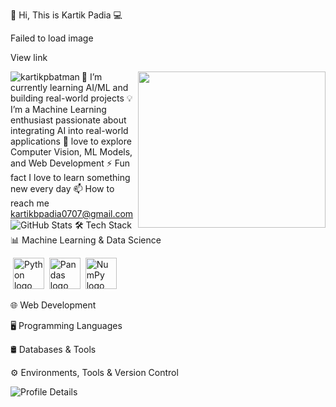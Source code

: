 👋 Hi, This is Kartik Padia 💻

Failed to load image

View link

<img align="left" src="https://komarev.com/ghpvc/?username=kartikpbatman&#x26;label=Profile%20views&#x26;color=blueviolet&#x26;style=flat" alt="kartikpbatman">

<img width="300px" height="250px" align="right" src="https://github.com/kartikpbatman/kartikpbatman/blob/main/imgs/artificial-intelligence-robot-point-vector-43479788-removebg-preview.png"> <link rel="stylesheet" align="left" href="https://cdnjs.cloudflare.com/ajax/libs/font-awesome/6.6.0/css/all.min.css" integrity="sha512-Kc323vGBEqzTmouAECnVceyQqyqdsSiqLQISBL29aUW4U/M7pSPA/gEUZQqv1cwx4OnYxTxve5UMg5GT6L4JJg==" crossorigin="anonymous" referrerpolicy="no-referrer">
🌱 I’m currently learning AI/ML and building real-world projects
💡 I’m a Machine Learning enthusiast passionate about integrating AI into real-world applications
🔭 love to explore Computer Vision, ML Models, and Web Development
⚡ Fun fact I love to learn something new every day
📫 How to reach me kartikbpadia0707@gmail.com
<img src="https://github-readme-stats.vercel.app/api?username=kartikpbatman&#x26;show_icons=true&#x26;theme=dark&#x26;hide_border=true&#x26;bg_color=0D1117&#x26;title_color=FFFFFF&#x26;icon_color=9B59B6&#x26;text_color=C9D1D9" alt="GitHub Stats">
🛠️ Tech Stack
📊 Machine Learning & Data Science


<img width="">
<img src="https://cdn.jsdelivr.net/gh/devicons/devicon/icons/python/python-original.svg" height="50" alt="Python logo">
<img width="">
<img src="https://cdn.jsdelivr.net/gh/devicons/devicon/icons/pandas/pandas-original.svg" height="50" alt="Pandas logo">
<img width="">
<img src="https://cdn.jsdelivr.net/gh/devicons/devicon/icons/numpy/numpy-original.svg" height="50" alt="NumPy logo">

🌐 Web Development


🖥️ Programming Languages


🛢️ Databases & Tools


⚙️ Environments, Tools & Version Control




<img src="http://github-profile-summary-cards.vercel.app/api/cards/profile-details?username=kartikpbatman&#x26;theme=github_dark" alt="Profile Details">
